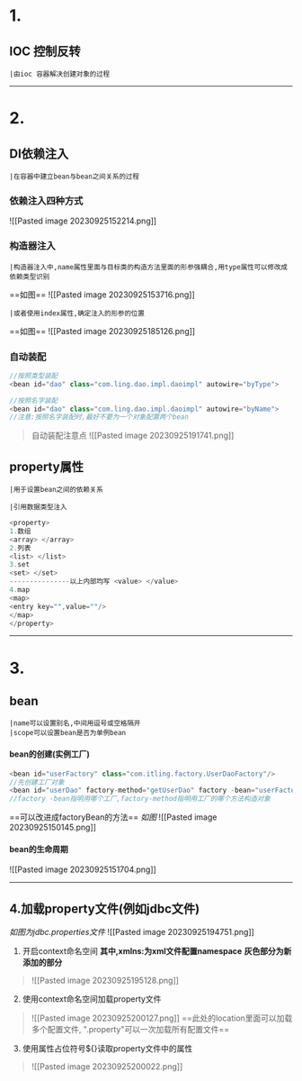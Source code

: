 # 1.

## IOC 控制反转

	|由ioc 容器解决创建对象的过程
---
# 2.
## DI依赖注入
	|在容器中建立bean与bean之间关系的过程
### 依赖注入四种方式
![[Pasted image 20230925152214.png]]
### 构造器注入
	|构造器注入中,name属性里面与目标类的构造方法里面的形参强耦合,用type属性可以修改成依赖类型识别
==如图==
![[Pasted image 20230925153716.png]]

	|或者使用index属性,确定注入的形参的位置
==如图==
![[Pasted image 20230925185126.png]]

### 自动装配
```java
//按照类型装配
<bean id="dao" class="com.ling.dao.impl.daoimpl" autowire="byType">
```
```java
//按照名字装配
<bean id="dao" class="com.ling.dao.impl.daoimpl" autowire="byName">
//注意:按照名字装配时,最好不要为一个对象配置两个bean
```
>自动装配注意点
![[Pasted image 20230925191741.png]]


## property属性
	|用于设置bean之间的依赖关系

	|引用数据类型注入
```java
<property>
1.数组
<array> </array>
2.列表
<list> </list>
3.set
<set> </set>
---------------以上内部均写 <value> </value>
4.map
<map>
<entry key="",value=""/>
</map>
</property>

```


---
# 3.

## bean
	|name可以设置别名,中间用逗号或空格隔开
	|scope可以设置bean是否为单例bean
#### bean的创建(实例工厂)
```java
<bean id="userFactory" class="com.itling.factory.UserDaoFactory"/>
//先创建工厂对象
<bean id="userDao" factory-method="getUserDao" factory -bean="userFactory"/>
//factory -bean指明用哪个工厂,factory-method指明用工厂的哪个方法构造对象
```
==可以改进成factoryBean的方法==
*如图*
![[Pasted image 20230925150145.png]]

#### bean的生命周期
![[Pasted image 20230925151704.png]]

---

## 4.加载property文件(例如jdbc文件)
*如图为jdbc.properties文件*
![[Pasted image 20230925194751.png]]
1. 开启context命名空间
**其中,xmlns:为xml文件配置namespace**
**灰色部分为新添加的部分**
>![[Pasted image 20230925195128.png]]

2. 使用context命名空间加载property文件
>![[Pasted image 20230925200127.png]]
==此处的location里面可以加载多个配置文件, ".property"可以一次加载所有配置文件==

3. 使用属性占位符号${}读取property文件中的属性
>![[Pasted image 20230925200022.png]]
